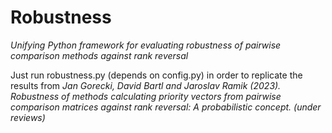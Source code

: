 # Robustness
*Unifying Python framework for evaluating robustness of pairwise comparison methods against rank reversal*
 
Just run robustness.py (depends on config.py) in order to replicate the results from
*Jan Gorecki, David Bartl and Jaroslav Ramik (2023). Robustness of methods calculating priority 
vectors from pairwise comparison matrices against rank reversal: A probabilistic concept. (under reviews)*
